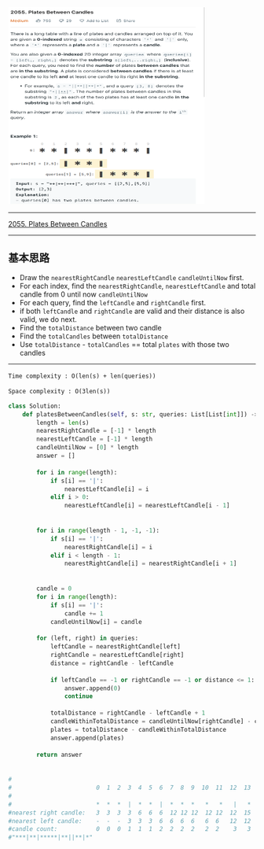 <img src="2022-11-08-20-38-40.png" width="400" height="400"/>

___
[2055. Plates Between Candles](https://leetcode.com/problems/plates-between-candles/)
___


## 基本思路
* Draw the `nearestRightCandle` `nearestLeftCandle` `candleUntilNow` first.
* For each index, find the `nearestRightCandle`, `nearestLeftCandle` and total candle from 0 until now `candleUntilNow` 
* For each query, find the `leftCandle` and `rightCandle` first.
* if both `leftCandle` and `rightCandle` are valid and their distance is also valid, we do next.
* Find the `totalDistance` between two candle
* Find the `totalCandles` between `totalDistance`
* Use `totalDistance` - `totalCandles` == total `plates` with those two candles
___

`Time complexity : O(len(s) + len(queries))`

`Space complexity : O(3len(s))`
```python
class Solution:
    def platesBetweenCandles(self, s: str, queries: List[List[int]]) -> List[int]:
        length = len(s)
        nearestRightCandle = [-1] * length
        nearestLeftCandle = [-1] * length
        candleUntilNow = [0] * length
        answer = []
        
        for i in range(length):
            if s[i] == '|':
                nearestLeftCandle[i] = i
            elif i > 0:
                nearestLeftCandle[i] = nearestLeftCandle[i - 1]
                
        
        for i in range(length - 1, -1, -1):
            if s[i] == '|':
                nearestRightCandle[i] = i
            elif i < length - 1:
                nearestRightCandle[i] = nearestRightCandle[i + 1]
        
        
        candle = 0
        for i in range(length):
            if s[i] == '|':
                candle += 1
            candleUntilNow[i] = candle
                
        for (left, right) in queries:
            leftCandle = nearestRightCandle[left]
            rightCandle = nearestLeftCandle[right]
            distance = rightCandle - leftCandle
            
            if leftCandle == -1 or rightCandle == -1 or distance <= 1:
                answer.append(0)
                continue
                
            totalDistance = rightCandle - leftCandle + 1
            candleWithinTotalDistance = candleUntilNow[rightCandle] - candleUntilNow[leftCandle] + 1
            plates = totalDistance - candleWithinTotalDistance
            answer.append(plates)
                
        return answer
            
        
#
#                        0  1  2  3  4  5  6  7  8  9  10  11  12  13  14  15  16  17  18  19  20
#
#                        *  *  *  |  *  *  |  *  *  *   *   *   |   *   *   |   |   *   *   |   * 
#nearest right candle:   3  3  3  3  6  6  6  12 12 12  12 12  12  15  15  15   16  19  19  19  -
#nearest left candle:    -  -  -  3  3  3  6  6  6  6   6  6   12  12  12  15  16  16  16   19  19
#candle count:           0  0  0  1  1  1  2  2  2  2   2  2    3   3   3   4   5   5   5   6   6  
#"***|**|*****|**||**|*"
```
